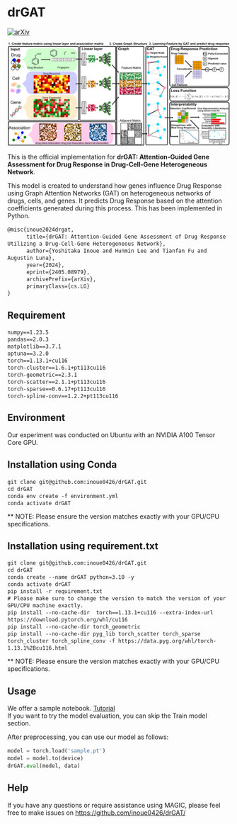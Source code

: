 # drGAT

[![arXiv](https://img.shields.io/badge/arXiv-2405.08979-b31b1b.svg)](https://arxiv.org/abs/2405.08979)

![](Figs/Fig1.png)

This is the official implementation for **drGAT: Attention-Guided Gene Assessment for Drug Response in Drug-Cell-Gene Heterogeneous Network**.  

This model is created to understand how genes influence Drug Response using Graph Attention Networks (GAT) on heterogeneous networks of drugs, cells, and genes. It predicts Drug Response based on the attention coefficients generated during this process. This has been implemented in Python.

```
@misc{inoue2024drgat,
      title={drGAT: Attention-Guided Gene Assessment of Drug Response Utilizing a Drug-Cell-Gene Heterogeneous Network}, 
      author={Yoshitaka Inoue and Hunmin Lee and Tianfan Fu and Augustin Luna},
      year={2024},
      eprint={2405.08979},
      archivePrefix={arXiv},
      primaryClass={cs.LG}
}
```

## Requirement

```
numpy==1.23.5
pandas==2.0.3
matplotlib==3.7.1
optuna==3.2.0
torch==1.13.1+cu116
torch-cluster==1.6.1+pt113cu116
torch-geometric==2.3.1
torch-scatter==2.1.1+pt113cu116
torch-sparse==0.6.17+pt113cu116
torch-spline-conv==1.2.2+pt113cu116
```

## Environment

Our experiment was conducted on Ubuntu with an NVIDIA A100 Tensor Core GPU.

## Installation using Conda

```shell
git clone git@github.com:inoue0426/drGAT.git
cd drGAT
conda env create -f environment.yml
conda activate drGAT
```
** NOTE: Please ensure the version matches exactly with your GPU/CPU specifications.


## Installation using requirement.txt

```shell
git clone git@github.com:inoue0426/drGAT.git
cd drGAT
conda create --name drGAT python=3.10 -y
conda activate drGAT
pip install -r requirement.txt
# Please make sure to change the version to match the version of your GPU/CPU machine exactly.
pip install --no-cache-dir  torch==1.13.1+cu116 --extra-index-url https://download.pytorch.org/whl/cu116
pip install --no-cache-dir torch_geometric
pip install --no-cache-dir pyg_lib torch_scatter torch_sparse torch_cluster torch_spline_conv -f https://data.pyg.org/whl/torch-1.13.1%2Bcu116.html
```
** NOTE: Please ensure the version matches exactly with your GPU/CPU specifications.

## Usage

We offer a sample notebook. [Tutorial](https://github.com/inoue0426/drGAT/blob/main/Tutorial.ipynb)  
If you want to try the model evaluation, you can skip the Train model section.

After preprocessing, you can use our model as follows:

```python
model = torch.load('sample.pt')
model = model.to(device)
drGAT.eval(model, data)
```

## Help
If you have any questions or require assistance using MAGIC, please feel free to make issues on https://github.com/inoue0426/drGAT/
